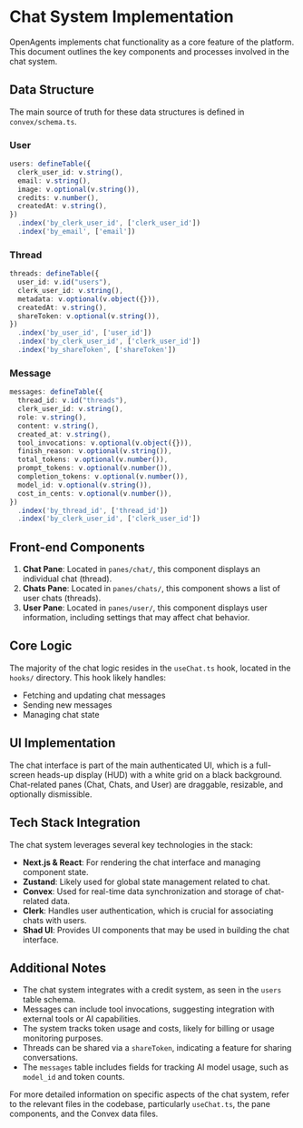 # Chat System Implementation

OpenAgents implements chat functionality as a core feature of the platform. This document outlines the key components and processes involved in the chat system.

## Data Structure

The main source of truth for these data structures is defined in `convex/schema.ts`.

### User
```typescript
users: defineTable({
  clerk_user_id: v.string(),
  email: v.string(),
  image: v.optional(v.string()),
  credits: v.number(),
  createdAt: v.string(),
})
  .index('by_clerk_user_id', ['clerk_user_id'])
  .index('by_email', ['email'])
```

### Thread
```typescript
threads: defineTable({
  user_id: v.id("users"),
  clerk_user_id: v.string(),
  metadata: v.optional(v.object({})),
  createdAt: v.string(),
  shareToken: v.optional(v.string()),
})
  .index('by_user_id', ['user_id'])
  .index('by_clerk_user_id', ['clerk_user_id'])
  .index('by_shareToken', ['shareToken'])
```

### Message
```typescript
messages: defineTable({
  thread_id: v.id("threads"),
  clerk_user_id: v.string(),
  role: v.string(),
  content: v.string(),
  created_at: v.string(),
  tool_invocations: v.optional(v.object({})),
  finish_reason: v.optional(v.string()),
  total_tokens: v.optional(v.number()),
  prompt_tokens: v.optional(v.number()),
  completion_tokens: v.optional(v.number()),
  model_id: v.optional(v.string()),
  cost_in_cents: v.optional(v.number()),
})
  .index('by_thread_id', ['thread_id'])
  .index('by_clerk_user_id', ['clerk_user_id'])
```

## Front-end Components

1. **Chat Pane**: Located in `panes/chat/`, this component displays an individual chat (thread).
2. **Chats Pane**: Located in `panes/chats/`, this component shows a list of user chats (threads).
3. **User Pane**: Located in `panes/user/`, this component displays user information, including settings that may affect chat behavior.

## Core Logic

The majority of the chat logic resides in the `useChat.ts` hook, located in the `hooks/` directory. This hook likely handles:

- Fetching and updating chat messages
- Sending new messages
- Managing chat state

## UI Implementation

The chat interface is part of the main authenticated UI, which is a full-screen heads-up display (HUD) with a white grid on a black background. Chat-related panes (Chat, Chats, and User) are draggable, resizable, and optionally dismissible.

## Tech Stack Integration

The chat system leverages several key technologies in the stack:

- **Next.js & React**: For rendering the chat interface and managing component state.
- **Zustand**: Likely used for global state management related to chat.
- **Convex**: Used for real-time data synchronization and storage of chat-related data.
- **Clerk**: Handles user authentication, which is crucial for associating chats with users.
- **Shad UI**: Provides UI components that may be used in building the chat interface.

## Additional Notes

- The chat system integrates with a credit system, as seen in the `users` table schema.
- Messages can include tool invocations, suggesting integration with external tools or AI capabilities.
- The system tracks token usage and costs, likely for billing or usage monitoring purposes.
- Threads can be shared via a `shareToken`, indicating a feature for sharing conversations.
- The `messages` table includes fields for tracking AI model usage, such as `model_id` and token counts.

For more detailed information on specific aspects of the chat system, refer to the relevant files in the codebase, particularly `useChat.ts`, the pane components, and the Convex data files.